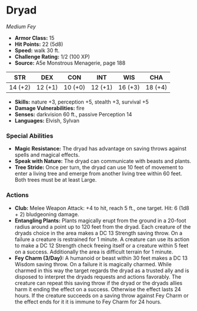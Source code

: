 # Dryad

*Medium* *Fey*

- **Armor Class:** 15
- **Hit Points:** 22 (5d8)
- **Speed:** walk 30 ft.
- **Challenge Rating:** 1/2 (100 XP)
- **Source:** A5e Monstrous Menagerie, page 188

| STR | DEX | CON | INT | WIS | CHA |
| --- | --- | --- | --- | --- | --- |
| 14 (+2) | 12 (+1) | 10 (+0) | 12 (+1) | 16 (+3) | 18 (+4) |

- **Skills:** nature +3, perception +5, stealth +3, survival +5
- **Damage Vulnerabilities:** fire
- **Senses:** darkvision 60 ft., passive Perception 14
- **Languages:** Elvish, Sylvan

### Special Abilities

- **Magic Resistance:** The dryad has advantage on saving throws against spells and magical effects.
- **Speak with Nature:** The dryad can communicate with beasts and plants.
- **Tree Stride:** Once per turn, the dryad can use 10 feet of movement to enter a living tree and emerge from another living tree within 60 feet. Both trees must be at least Large.

### Actions

- **Club:** Melee Weapon Attack: +4 to hit, reach 5 ft., one target. Hit: 6 (1d8 + 2) bludgeoning damage.
- **Entangling Plants:** Plants magically erupt from the ground in a 20-foot radius around a point up to 120 feet from the dryad. Each creature of the dryads choice in the area makes a DC 13 Strength saving throw. On a failure  a creature is restrained for 1 minute. A creature can use its action to make a DC 12 Strength check  freeing itself or a creature within 5 feet on a success. Additionally  the area is difficult terrain for 1 minute.
- **Fey Charm (3/Day):** A humanoid or beast within 30 feet makes a DC 13 Wisdom saving throw. On a failure  it is magically charmed. While charmed in this way  the target regards the dryad as a trusted ally and is disposed to interpret the dryads requests and actions favorably. The creature can repeat this saving throw if the dryad or the dryads allies harm it  ending the effect on a success. Otherwise  the effect lasts 24 hours. If the creature succeeds on a saving throw against Fey Charm or the effect ends for it  it is immune to Fey Charm for 24 hours.


